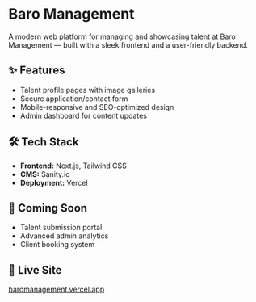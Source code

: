 # Baro Management

A modern web platform for managing and showcasing talent at Baro Management — built with a sleek frontend and a user-friendly backend.

## ✨ Features

- Talent profile pages with image galleries
- Secure application/contact form
- Mobile-responsive and SEO-optimized design
- Admin dashboard for content updates

## 🛠️ Tech Stack

- **Frontend:** Next.js, Tailwind CSS
- **CMS:** Sanity.io
- **Deployment:** Vercel

## 📂 Coming Soon

- Talent submission portal
- Advanced admin analytics
- Client booking system

## 🔗 Live Site

[baromanagement.vercel.app](https://baromanagement.vercel.app)

